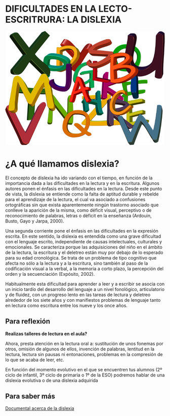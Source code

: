 # DIFICULTADES EN LA LECTO-ESCRITRURA: LA DISLEXIA


![letras amontonadas. Imagen tomada de Pixabay](img/abc-916665__480.png)

# ¿A qué llamamos dislexia?

El concepto de dislexia ha ido variando con el tiempo, en función de la importancia dada a las dificultades en la lectura y en la escritura. Algunos autores ponen el énfasis en las dificultades en la lectura. Desde este punto de vista, la dislexia se entiende como la falta de aptitud durable y rebelde para el aprendizaje de la lectura, el cual va asociado a confusiones ortográficas sin que exista aparentemente ningún trastorno asociado que conlleve la aparición de la misma, como déficit visual, perceptivo o de reconocimiento de palabras, letras o déficit en la enseñanza (Ardouin, Busto, Gayo y Jarpa, 2000).

Una segunda corriente pone el énfasis en las dificultades en la expresión escrita. En este sentido, la dislexia es entendida como una grave dificultad con el lenguaje escrito, independiente de causas intelectuales, culturales y emocionales. Se caracteriza porque las adquisiciones del niño en el ámbito de la lectura, la escritura y el deletreo están muy por debajo de lo esperado para su edad cronológica. Se trata de un problema de tipo cognitivo que afecta no sólo a la lectura y a la escritura, sino también al paso de la codificación visual a la verbal, a la memoria a corto plazo, la percepción del orden y la secuenciación (Expósito, 2002).

Habitualmente esta dificultad para aprender a leer y a escribir se asocia con un inicio tardío del desarrollo del lenguaje a un nivel fonológico, articulatorio y de fluidez, con un progreso lento en las tareas de lectura y deletreo alrededor de los siete años y con manifiestos problemas de lenguaje tanto en lectura como escritura entre los nueve y los once años. 


## **Para reflexión**

**Realizas talleres de lectura en el aula?**

Ahora, presta atención en la lectura oral a: sustitución de unos fonemas por otros, omisión de algunos de ellos, invención de palabras, lentitud en la lectura, lectura sin pausas ni entonaciones, problemas en la compresión de lo que se acaba de leer, etc.

En función del momento evolutivo en el que se encuentren tus alumnos (2º ciclo de infantil, 3º ciclo de primaria o 1º de la ESO) podremos hablar de una dislexia evolutiva o de una dislexia adquirida


##  Para saber más

[Documental acerca de la dislexia](https://www.youtube.com/watch?v=0sThOsQLRb8)